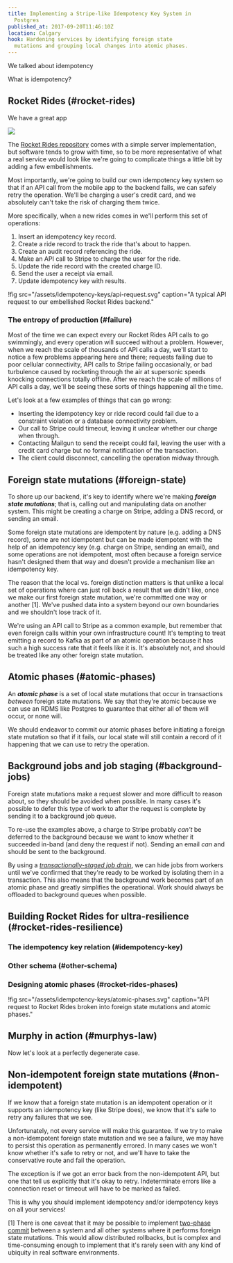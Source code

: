 ```yaml
---
title: Implementing a Stripe-like Idempotency Key System in
  Postgres
published_at: 2017-09-20T11:46:10Z
location: Calgary
hook: Hardening services by identifying foreign state
  mutations and grouping local changes into atomic phases.
---
```


We talked about idempotency

What is idempotency?

## Rocket Rides (#rocket-rides)

We have a great app

<p><img src="/assets/idempotency-keys/rocketrides-ios-ride.png" data-rjs="2"></p>

The [Rocket Rides repository][rocketrides] comes with a
simple server implementation, but software tends to grow
with time, so to be more representative of what a real
service would look like we're going to complicate things a
little bit by adding a few embellishments.

Most importantly, we're going to build our own idempotency
key system so that if an API call from the mobile app to
the backend fails, we can safely retry the operation. We'll
be charging a user's credit card, and we absolutely can't
take the risk of charging them twice.

More specifically, when a new rides comes in we'll perform
this set of operations:

1. Insert an idempotency key record.
2. Create a ride record to track the ride that's about to
   happen.
3. Create an audit record referencing the ride.
4. Make an API call to Stripe to charge the user for the
   ride.
5. Update the ride record with the created charge ID.
6. Send the user a receipt via email.
7. Update idempotency key with results.

!fig src="/assets/idempotency-keys/api-request.svg" caption="A typical API request to our embellished Rocket Rides backend."

### The entropy of production (#failure)

Most of the time we can expect every our Rocket Rides API
calls to go swimmingly, and every operation will succeed
without a problem. However, when we reach the scale of
thousands of API calls a day, we'll start to notice a few
problems appearing here and there; requests failing due to
poor cellular connectivity, API calls to Stripe failing
occasionally, or bad turbulence caused by rocketing through
the air at supersonic speeds knocking connections totally
offline. After we reach the scale of millions of API calls
a day, we'll be seeing these sorts of things happening all
the time.

Let's look at a few examples of things that can go wrong:

* Inserting the idempotency key or ride record could fail
  due to a constraint violation or a database connectivity
  problem.
* Our call to Stripe could timeout, leaving it unclear
  whether our charge when through.
* Contacting Mailgun to send the receipt could fail,
  leaving the user with a credit card charge but no formal
  notification of the transaction.
* The client could disconnect, cancelling the operation
  midway through.

## Foreign state mutations (#foreign-state)

To shore up our backend, it's key to identify where we're
making ***foreign state mutations***; that is, calling out
and manipulating data on another system. This might be
creating a charge on Stripe, adding a DNS record, or
sending an email.

Some foreign state mutations are idempotent by nature (e.g.
adding a DNS record), some are not idempotent but can be
made idempotent with the help of an idempotency key (e.g.
charge on Stripe, sending an email), and some operations
are not idempotent, most often because a foreign service
hasn't designed them that way and doesn't provide a
mechanism like an idempotency key.

The reason that the local vs. foreign distinction matters
is that unlike a local set of operations where can just
roll back a result that we didn't like, once we make our
first foreign state mutation, we're committed one way or
another [1]. We've pushed data into a system beyond our own
boundaries and we shouldn't lose track of it.

We're using an API call to Stripe as a common example, but
remember that even foreign calls within your own
infrastructure count! It's tempting to treat emitting a
record to Kafka as part of an atomic operation because it
has such a high success rate that it feels like it is. It's
absolutely not, and should be treated like any other
foreign state mutation.

## Atomic phases (#atomic-phases)

An ***atomic phase*** is a set of local state mutations
that occur in transactions _between_ foreign state
mutations. We say that they're atomic because we can use an
RDMS like Postgres to guarantee that either all of them
will occur, or none will.

We should endeavor to commit our atomic phases before
initiating a foreign state mutation so that if it fails,
our local state will still contain a record of it happening
that we can use to retry the operation.

## Background jobs and job staging (#background-jobs)

Foreign state mutations make a request slower and more
difficult to reason about, so they should be avoided when
possible. In many cases it's possible to defer this type of
work to after the request is complete by sending it to a
background job queue.

To re-use the examples above, a charge to Stripe probably
_can't_ be deferred to the background because we want to
know whether it succeeded in-band (and deny the request if
not). Sending an email _can_ and should be sent to the
background.

By using a [_transactionally-staged job
drain_](/job-drain), we can hide jobs from workers until
we've confirmed that they're ready to be worked by
isolating them in a transaction. This also means that the
background work becomes part of an atomic phase and greatly
simplifies the operational. Work should always be offloaded
to background queues when possible.

## Building Rocket Rides for ultra-resilience (#rocket-rides-resilience)

### The idempotency key relation (#idempotency-key)

### Other schema (#other-schema)

### Designing atomic phases (#rocket-rides-phases)

!fig src="/assets/idempotency-keys/atomic-phases.svg" caption="API request to Rocket Rides broken into foreign state mutations and atomic phases."

## Murphy in action (#murphys-law)

Now let's look at a perfectly degenerate case.

## Non-idempotent foreign state mutations (#non-idempotent)

If we know that a foreign state mutation is an idempotent
operation or it supports an idempotency key (like Stripe
does), we know that it's safe to retry any failures that we
see.

Unfortunately, not every service will make this guarantee.
If we try to make a non-idempotent foreign state mutation
and we see a failure, we may have to persist this operation
as permanently errored. In many cases we won't know whether
it's safe to retry or not, and we'll have to take the
conservative route and fail the operation.

The exception is if we got an error back from the
non-idempotent API, but one that tell us explicitly that
it's okay to retry. Indeterminate errors like a connection
reset or timeout will have to be marked as failed.

This is why you should implement idempotency and/or
idempotency keys on all your services!

[1] There is one caveat that it may be possible to
implement [two-phase commit][2pc] between a system and all
other systems where it performs foreign state mutations.
This would allow distributed rollbacks, but is complex and
time-consuming enough to implement that it's rarely seen
with any kind of ubiquity in real software environments.

[2pc]: https://en.wikipedia.org/wiki/Two-phase_commit_protocol
[rocketrides]: https://github.com/stripe/stripe-connect-rocketrides
